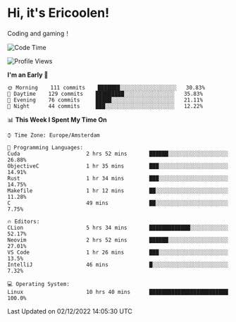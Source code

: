 # Hi, it's Ericoolen!
Coding and gaming！

<!--START_SECTION:waka-->
![Code Time](http://img.shields.io/badge/Code%20Time-546%20hrs%203%20mins-blue)

![Profile Views](http://img.shields.io/badge/Profile%20Views-6-blue)

**I'm an Early 🐤** 

```text
🌞 Morning    111 commits    ███████░░░░░░░░░░░░░░░░░░   30.83% 
🌆 Daytime    129 commits    █████████░░░░░░░░░░░░░░░░   35.83% 
🌃 Evening    76 commits     █████░░░░░░░░░░░░░░░░░░░░   21.11% 
🌙 Night      44 commits     ███░░░░░░░░░░░░░░░░░░░░░░   12.22%

```


📊 **This Week I Spent My Time On** 

```text
⌚︎ Time Zone: Europe/Amsterdam

💬 Programming Languages: 
Cuda                     2 hrs 52 mins       ██████░░░░░░░░░░░░░░░░░░░   26.88% 
ObjectiveC               1 hr 35 mins        ███░░░░░░░░░░░░░░░░░░░░░░   14.91% 
Rust                     1 hr 34 mins        ███░░░░░░░░░░░░░░░░░░░░░░   14.75% 
Makefile                 1 hr 12 mins        ██░░░░░░░░░░░░░░░░░░░░░░░   11.28% 
C                        49 mins             ██░░░░░░░░░░░░░░░░░░░░░░░   7.75%

🔥 Editors: 
CLion                    5 hrs 34 mins       █████████████░░░░░░░░░░░░   52.17% 
Neovim                   2 hrs 52 mins       ██████░░░░░░░░░░░░░░░░░░░   27.01% 
VS Code                  1 hr 26 mins        ███░░░░░░░░░░░░░░░░░░░░░░   13.5% 
IntelliJ                 46 mins             █░░░░░░░░░░░░░░░░░░░░░░░░   7.32%

💻 Operating System: 
Linux                    10 hrs 40 mins      █████████████████████████   100.0%

```


 Last Updated on 02/12/2022 14:05:30 UTC
<!--END_SECTION:waka-->

